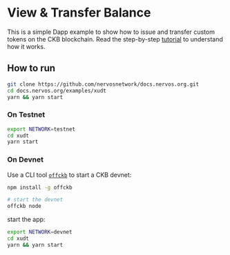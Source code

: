 # View & Transfer Balance

This is a simple Dapp example to show how to issue and transfer custom tokens on the CKB blockchain. Read the step-by-step [tutorial](https://docs.nervos.org/docs/dapp/create-token) to understand how it works.

## How to run

```sh
git clone https://github.com/nervosnetwork/docs.nervos.org.git
cd docs.nervos.org/examples/xudt
yarn && yarn start
```

### On Testnet

```sh
export NETWORK=testnet
cd xudt
yarn start 
```

### On Devnet

Use a CLI tool [`offckb`](https://github.com/ckb-ecofund/offckb) to start a CKB devnet:

```sh
npm install -g offckb

# start the devnet
offckb node 
```

start the app:

```sh
export NETWORK=devnet
cd xudt
yarn && yarn start
```
